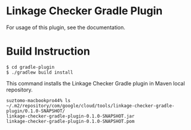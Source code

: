 # Linkage Checker Gradle Plugin

For usage of this plugin, see the documentation.

# Build Instruction

```
$ cd gradle-plugin
$ ./gradlew build install  
```

This command installs the Linkage Checker Gradle plugin in Maven local repository.

```
suztomo-macbookpro44% ls ~/.m2/repository/com/google/cloud/tools/linkage-checker-gradle-plugin/0.1.0-SNAPSHOT/
linkage-checker-gradle-plugin-0.1.0-SNAPSHOT.jar
linkage-checker-gradle-plugin-0.1.0-SNAPSHOT.pom
```

